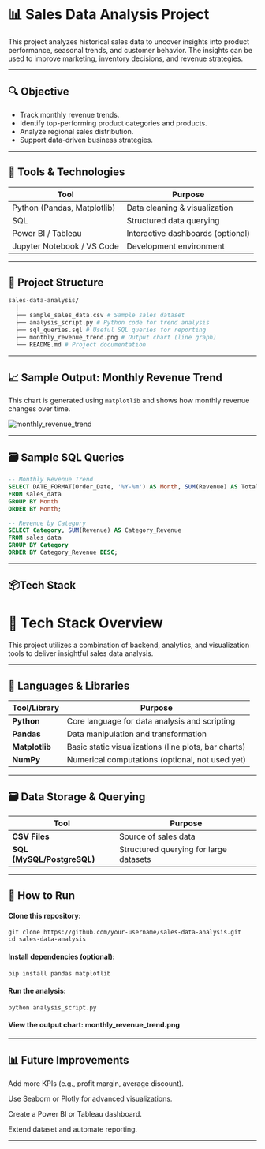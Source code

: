 # 📊 Sales Data Analysis Project

This project analyzes historical sales data to uncover insights into product performance, seasonal trends, and customer behavior. The insights can be used to improve marketing, inventory decisions, and revenue strategies.

---

## 🔍 Objective

- Track monthly revenue trends.
- Identify top-performing product categories and products.
- Analyze regional sales distribution.
- Support data-driven business strategies.

---

## 🧰 Tools & Technologies

| Tool        | Purpose                                  |
|-------------|-------------------------------------------|
| Python (Pandas, Matplotlib) | Data cleaning & visualization |
| SQL         | Structured data querying                 |
| Power BI / Tableau | Interactive dashboards (optional) |
| Jupyter Notebook / VS Code | Development environment     |

---

## 📁 Project Structure

```Bash
sales-data-analysis/
  │
  ├── sample_sales_data.csv # Sample sales dataset
  ├── analysis_script.py # Python code for trend analysis
  ├── sql_queries.sql # Useful SQL queries for reporting
  ├── monthly_revenue_trend.png # Output chart (line graph)
  └── README.md # Project documentation
```

---

## 📈 Sample Output: Monthly Revenue Trend

This chart is generated using `matplotlib` and shows how monthly revenue changes over time.

![monthly_revenue_trend](https://github.com/user-attachments/assets/490753d6-7070-4218-b7dc-60a131f30654)

---

## 🗃 Sample SQL Queries

```sql
-- Monthly Revenue Trend
SELECT DATE_FORMAT(Order_Date, '%Y-%m') AS Month, SUM(Revenue) AS Total_Revenue
FROM sales_data
GROUP BY Month
ORDER BY Month;

-- Revenue by Category
SELECT Category, SUM(Revenue) AS Category_Revenue
FROM sales_data
GROUP BY Category
ORDER BY Category_Revenue DESC;
```

---

## 📦Tech Stack

# 🧰 Tech Stack Overview

This project utilizes a combination of backend, analytics, and visualization tools to deliver insightful sales data analysis.

---

## 🔢 Languages & Libraries

| Tool/Library     | Purpose                                  |
|------------------|-------------------------------------------|
| **Python**       | Core language for data analysis and scripting |
| **Pandas**       | Data manipulation and transformation      |
| **Matplotlib**   | Basic static visualizations (line plots, bar charts) |
| **NumPy**        | Numerical computations (optional, not used yet) |

---

## 🗃️ Data Storage & Querying

| Tool   | Purpose                            |
|--------|-------------------------------------|
| **CSV Files** | Source of sales data         |
| **SQL (MySQL/PostgreSQL)** | Structured querying for large datasets |

---

## 🚀 How to Run

#### Clone this repository:

```
git clone https://github.com/your-username/sales-data-analysis.git
cd sales-data-analysis

```

#### Install dependencies (optional):

```
pip install pandas matplotlib

```

#### Run the analysis:

```
python analysis_script.py

```

#### View the output chart: monthly_revenue_trend.png

---

## 📊 Future Improvements

Add more KPIs (e.g., profit margin, average discount).

Use Seaborn or Plotly for advanced visualizations.

Create a Power BI or Tableau dashboard.

Extend dataset and automate reporting.

---



